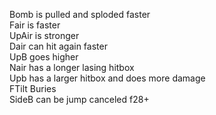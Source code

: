 Bomb is pulled and sploded faster\
Fair is faster\
UpAir is stronger\
Dair can hit again faster\
UpB goes higher\
Nair has a longer lasing hitbox\
Upb has a larger hitbox and does more damage\
FTilt Buries\
SideB can be jump canceled f28+